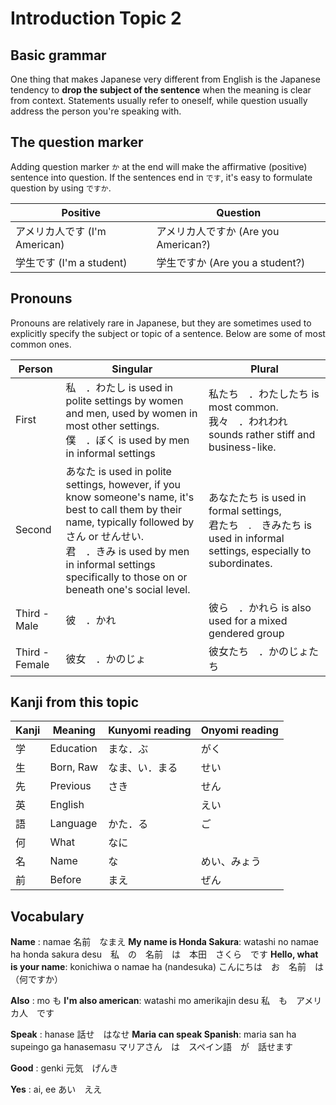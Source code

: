 # Introduction Topic 2

## Basic grammar

One thing that makes Japanese very different from English is the Japanese tendency to **drop the subject of the sentence** when the meaning is clear from context. Statements usually refer to oneself, while question usually address the person you're speaking with.

## The question marker

Adding question marker `か` at the end will make the affirmative (positive) sentence into question. If the sentences end in `です`, it's easy to formulate question by using `ですか`.

| Positive | Question |
| --- | --- |
| アメリカ人です (I'm American) | アメリカ人ですか (Are you American?) |
| 学生です (I'm a student) | 学生ですか (Are you a student?) |

## Pronouns

Pronouns are relatively rare in Japanese, but they are sometimes used to explicitly specify the subject or topic of a sentence. Below are some of most common ones.

| Person | Singular | Plural |
| --- | --- | --- |
| First | 私　．わたし is used in polite settings by women and men, used by women in most other settings.<br/>僕　．ぼく is used by men in informal settings | 私たち　．わたしたち is most common. 我々　．われわれ sounds rather stiff and business-like. |
| Second | あなた is used in polite settings, however, if you know someone's name, it's best to call them by their name, typically followed by さん or せんせい.<br/>君　．きみ is used by men in informal settings specifically to those on or beneath one's social level. | あなたたち is used in formal settings,<br/>君たち　.　きみたち is used in informal settings, especially to subordinates. |
| Third - Male | 彼　．かれ | 彼ら　．かれら is also used for a mixed gendered group|
| Third - Female | 彼女　．かのじょ | 彼女たち　．かのじょたち |

## Kanji from this topic

| Kanji | Meaning | Kunyomi reading | Onyomi reading |
| --- | --- | --- | --- |
| 学 | Education | まな．ぶ | がく |
| 生 | Born, Raw | なま、い．まる | せい |
| 先 | Previous | さき | せん |
| 英 | English |  | えい |
| 語 | Language | かた．る | ご |
| 何 | What | なに |  |
| 名 | Name | な | めい、みょう |
| 前 | Before | まえ | ぜん |

## Vocabulary

**Name**
: namae 名前　なまえ
**My name is Honda Sakura**: watashi no namae ha honda sakura desu　私　の　名前　は　本田　さくら　です
**Hello, what is your name**: konichiwa o namae ha (nandesuka) こんにちは　お　名前　は　（何ですか）

**Also**
: mo も
**I'm also american**: watashi mo amerikajin desu 私　も　アメリカ人　です

**Speak**
: hanase 話せ　はなせ
**Maria can speak Spanish**: maria san ha supeingo ga hanasemasu マリアさん　は　スペイン語　が　話せます

**Good**
: genki 元気　げんき

**Yes**
: ai, ee あい　ええ


